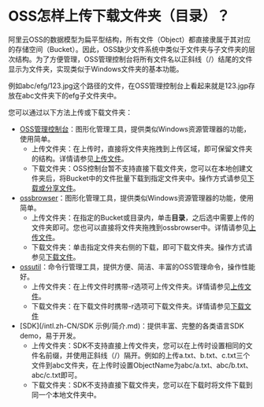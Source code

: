 # OSS怎样上传下载文件夹（目录）？

阿里云OSS的数据模型为扁平型结构，所有文件（Object）都直接隶属于其对应的存储空间（Bucket）。因此，OSS缺少文件系统中类似于文件夹与子文件夹的层次结构。为了方便管理，OSS管理控制台将所有文件名以正斜线（/）结尾的文件显示为文件夹，实现类似于Windows文件夹的基本功能。

例如abc/efg/123.jpg这个路径的文件，在OSS管理控制台上看起来就是123.jgp存放在abc文件夹下的efg子文件夹中。

您可以通过以下方法上传或下载文件夹：

-   [OSS管理控制台](/intl.zh-CN/控制台用户指南/登录OSS管理控制台/OSS管理控制台概览.md)：图形化管理工具，提供类似Windows资源管理器的功能，使用简单。
    -   上传文件夹：在上传时，直接将文件夹拖拽到上传区域，即可保留文件夹的结构。详情请参见[上传文件](/intl.zh-CN/控制台用户指南/上传、下载和管理文件/上传文件.md)。
    -   下载文件夹：OSS控制台暂不支持直接下载文件夹，您可以在本地创建文件夹后，将Bucket中的文件批量下载到指定文件夹中。操作方式请参见[下载或分享文件](/intl.zh-CN/控制台用户指南/上传、下载和管理文件/下载文件.md)。
-   [ossbrowser](/intl.zh-CN/常用工具/图形化管理工具ossbrowser/快速开始.md)：图形化管理工具，提供类似Windows资源管理器的功能，使用简单。
    -   上传文件夹：在指定的Bucket或目录内，单击**目录**，之后选中需要上传的文件夹即可。您也可以直接将文件夹拖拽到ossbrowser中。详情请参见[上传文件](/intl.zh-CN/常用工具/图形化管理工具ossbrowser/快速开始.md)。
    -   下载文件夹：单击指定文件夹右侧的下载，即可下载文件夹。操作方式请参见[下载文件](/intl.zh-CN/常用工具/图形化管理工具ossbrowser/快速开始.md)。
-   [ossutil](/intl.zh-CN/常用工具/命令行工具ossutil/概述.md)：命令行管理工具，提供方便、简洁、丰富的OSS管理命令，操作性能好。
    -   上传文件夹：在上传文件时携带-r选项可上传文件夹。详情请参见[上传文件](/intl.zh-CN/常用工具/命令行工具ossutil/常用命令/cp/简介.md)。
    -   下载文件夹：在下载文件时携带-r选项可下载文件夹。详情请参见[下载文件](/intl.zh-CN/常用工具/命令行工具ossutil/常用命令/cp/简介.md)
-   [SDK](/intl.zh-CN/SDK 示例/简介.md)：提供丰富、完整的各类语言SDK demo，易于开发。
    -   上传文件夹：SDK不支持直接上传文件夹，您可以在上传时设置相同的文件名前缀，并使用正斜线（/）隔开。例如的上传a.txt、b.txt、c.txt三个文件到abc文件夹，在上传时设置ObjectName为abc/a.txt、abc/b.txt、abc/c.txt即可。
    -   下载文件夹：SDK不支持直接下载文件夹，您可以在下载时将文件下载到同一个本地文件夹中。

